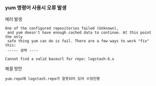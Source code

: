 ### yum 명령어 사용시 오류 발생

에러 발생

```
One of the configured repositories failed (Unknown),
 and yum doesn't have enough cached data to continue. At this point the only
 safe thing yum can do is fail. There are a few ways to work "fix" this:
 ----- 생략 ----

Cannot find a valid baseurl for repo: logstash-6.x
```



해결 방안

```
yum.repo에 logstash.repo가 잘못되어 있어 수정진행
```



